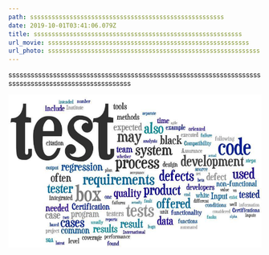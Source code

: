 ```yaml
---
path: ssssssssssssssssssssssssssssssssssssssssssssssssssssss
date: 2019-10-01T03:41:06.079Z
title: ssssssssssssssssssssssssssssssssssssssssssssssssssssssssss
url_movie: ssssssssssssssssssssssssssssssssssssssssssssssssssssssss
url_photo: sssssssssssssssssssssssssssssssssssssssssssssssssssssssssss
---
```

sssssssssssssssssssssssssssssssssssssssssssssssssssssssssssssssssssssssssssssssssssssssssssssssssssss

![sds](/content/assets/test.jpeg "sdd")
